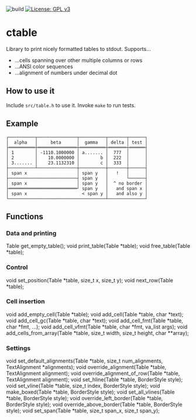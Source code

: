 ![build](https://github.com/PhilippHochmann/ctable/workflows/build/badge.svg)
[![License: GPL v3](https://img.shields.io/badge/License-GPL%20v3-blue.svg)](http://www.gnu.org/licenses/gpl-3.0)

# ctable
Library to print nicely formatted tables to stdout.
Supports...
* ...cells spanning over other multiple columns or rows
* ...ANSI color sequences
* ...alignment of numbers under decimal dot

## How to use it
Include ```src/table.h``` to use it. Invoke ```make``` to run tests.

## Example
`┌──────────┬───────────────┬──────────┬───────┬──────┐`<br/>
`│  alpha   │     beta      │  gamma   │ delta │ test │`<br/>
`├══════════┼═══════════════┼══════════┼═══════┼══════┤`<br/>
`│ 1        │ -1110.1000000 │ a....... │  777  │      │`<br/>
`│ 2        │    10.0000000 │        b │  222  │      │`<br/>
`│ 3....... │    23.1132310 │        c │  333  │      │`<br/>
`├──────────┴───────────────┼──────────┼───────┼──────┤`<br/>
`│ span x                   │ span y   │   !   │      │`<br/>
`├──────────────────────────┤ span y   │       └──────┤`<br/>
`│ span x                   │ span y   │  ^ no border │`<br/>
`├══════════════════════════┘ span y   │   and span x │`<br/>
`│ span x                     < span y │   and also y │`<br/>
`└─────────────────────────────────────┴──────────────┘`<br/>

## Functions
### Data and printing
Table get_empty_table();
void print_table(Table *table);
void free_table(Table *table);

### Control
void set_position(Table *table, size_t x, size_t y);
void next_row(Table *table);

### Cell insertion
void add_empty_cell(Table *table);
void add_cell(Table *table, char *text);
void add_cell_gc(Table *table, char *text);
void add_cell_fmt(Table *table, char *fmt, ...);
void add_cell_vfmt(Table *table, char *fmt, va_list args);
void add_cells_from_array(Table *table, size_t width, size_t height, char **array);

### Settings
void set_default_alignments(Table *table, size_t num_alignments, TextAlignment *alignments);
void override_alignment(Table *table, TextAlignment alignment);
void override_alignment_of_row(Table *table, TextAlignment alignment);
void set_hline(Table *table, BorderStyle style);
void set_vline(Table *table, size_t index, BorderStyle style);
void make_boxed(Table *table, BorderStyle style);
void set_all_vlines(Table *table, BorderStyle style);
void override_left_border(Table *table, BorderStyle style);
void override_above_border(Table *table, BorderStyle style);
void set_span(Table *table, size_t span_x, size_t span_y);
